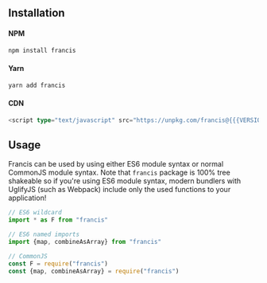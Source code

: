 <div id="installation"></div>

## Installation

#### NPM

```bash
npm install francis
```

#### Yarn

```bash
yarn add francis
```

#### CDN

```ts
<script type="text/javascript" src="https://unpkg.com/francis@{{{VERSION}}}/dist/francis.min.js"></script>
```

<div id="usage"></div>

## Usage

Francis can be used by using either ES6 module syntax or normal CommonJS module syntax.
Note that `francis` package is 100% tree shakeable so if you're using ES6 module syntax,
modern bundlers with UglifyJS (such as Webpack) include only the used functions to your
application!

```ts
// ES6 wildcard
import * as F from "francis"

// ES6 named imports
import {map, combineAsArray} from "francis"

// CommonJS
const F = require("francis")
const {map, combineAsArray} = require("francis")
```